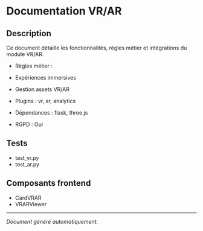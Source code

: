 # Documentation VR/AR

## Description
Ce document détaille les fonctionnalités, règles métier et intégrations du module VR/AR.

- Règles métier :
- Expériences immersives
- Gestion assets VR/AR


- Plugins : vr, ar, analytics
- Dépendances : flask, three.js
- RGPD : Oui

## Tests
- test_vr.py
- test_ar.py


## Composants frontend
- CardVRAR
- VRARViewer


---
*Document généré automatiquement.*